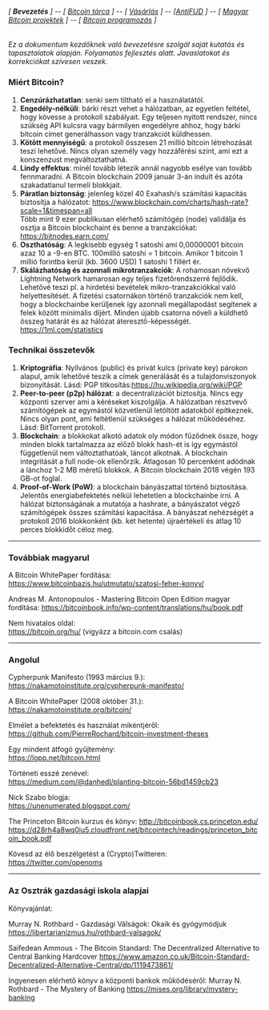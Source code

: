 ###### [ **Bevezetés** ] -- [ [Bitcoin tárca](tarca.md) ] -- [ [Vásárlás](vasarlas.md) ] -- [[AntiFUD](antiFUD.md) ] -- [ [Magyar Bitcoin projektek](magyarok.md) ] -- [ [Bitcoin programozás](programozas.md) ]

*Ez a dokumentum kezdőknek való bevezetésre szolgál saját kutatás és tapasztalatok alapján. Folyamatos fejlesztés alatt. Javaslatokat és korrekciókat szívesen veszek.*

### Miért Bitcoin?

1. **Cenzúrázhatatlan**: senki sem tiltható el a használatától.
2. **Engedély-nélküli**: bárki részt vehet a hálózatban, az egyetlen feltétel, hogy kövesse a protokoll szabályait. Egy teljesen nyitott rendszer, nincs szükség API kulcsra vagy bármilyen engedélyre ahhoz, hogy bárki bitcoin címet generálhasson vagy tranzakciót küldhessen.
3. **Kötött mennyiségű**: a protokoll összesen 21 millió bitcoin létrehozását teszi lehetővé. Nincs olyan személy vagy hozzáférési szint, ami ezt a konszenzust megváltoztathatná.
4. **Lindy effektus**: minél tovább létezik annál nagyobb esélye van tovább fennmaradni. A Bitcoin blockchain 2009 január 3-án indult és azóta szakadatlanul termeli blokkjait.
5. **Páratlan biztonság**: jelenleg közel 40 Exahash/s számítási kapacitás biztosítja a hálózatot: <https://www.blockchain.com/charts/hash-rate?scale=1&timespan=all>\
Több mint 9 ezer publikusan elérhető számítógép (node) validálja és osztja a Bitcoin blockchaint és benne a tranzakciókat: <https://bitnodes.earn.com/>
6. **Oszthatóság**: A legkisebb egység 1 satoshi ami 0,00000001 bitcoin azaz 10 a -9-en BTC. 100millió satoshi = 1 bitcoin. Amikor 1 bitcoin 1 millió forintba kerül (kb. 3600 USD) 1 satoshi 1 fillért ér.
7. **Skálázhatóság és azonnali mikrotranzakciók**: A rohamosan növekvő Lightning Network hamarosan egy teljes fizetőrendszerré fejlődik. Lehetővé teszi pl. a  hirdetési bevételek mikro-tranzakciókkal való helyettesítését. A fizetési csatornákon történő tranzakciók nem kell, hogy a blockchainbe kerüljenek így azonnali megállapodást segítenek a felek között minimális díjért. Minden újabb csatorna növeli a küldhető összeg határát és az hálózat áteresztő-képességét. <https://1ml.com/statistics>

### Technikai összetevők

1. **Kriptográfia**: Nyílvános (public) és privát kulcs (private key) párokon alapul, amik lehetővé teszik a címek generálását és a tulajdonviszonyok bizonyítását. Lásd: PGP titkosítás:<https://hu.wikipedia.org/wiki/PGP>
2. **Peer-to-peer (p2p) hálózat**: a decentralizációt biztosítja. Nincs egy központi szerver ami a kéréseket kiszolgálja. A hálózatban résztvevő számítógépek az egymástól közvetlenül letöltött adatokból építkeznek. Nincs olyan pont, ami feltétlenül szükséges a hálózat működéséhez. Lásd: BitTorrent protokoll.
3. **Blockchain**: a blokkokat alkotó adatok oly módon fűződnek össze, hogy minden blokk tartalmazza az előző blokk hash-ét is így egymástól függetlenül nem változtathatóak, láncot alkotnak. A blockchain integritását a full node-ok ellenőrzik. Átlagosan 10 percenként adódnak a lánchoz 1-2 MB méretű blokkok. A Bitcoin blockchain 2018 végén 193 GB-ot foglal.
4. **Proof-of-Work (PoW)**: a blockchain bányászattal történő biztositása. Jelentős energiabefektetés nélkül lehetetlen a blockchainbe írni. A hálózat biztonságának a mutatója a hashrate, a bányászatot végző számítógépek összes számítási kapacitása. A bányászat nehézségét a protokoll 2016 blokkonként (kb. két hetente) újraértékeli és átlag 10 perces blokkidőt céloz meg.

---

### Továbbiak magyarul

A Bitcoin WhitePaper fordítása: <https://www.bitcoinbazis.hu/utmutato/szatosi-feher-konyv/>

Andreas M. Antonopoulos - 
Mastering Bitcoin Open Edition magyar fordítása:
<https://bitcoinbook.info/wp-content/translations/hu/book.pdf>

Nem hivatalos oldal: \
<https://bitcoin.org/hu/> (vigyázz a bitcoin<i></i>.com csalás)

---

### Angolul

Cypherpunk Manifesto (1993 március 9.):
<https://nakamotoinstitute.org/cypherpunk-manifesto/>

A Bitcoin WhitePaper (2008 október 31.):
<https://nakamotoinstitute.org/bitcoin/>

Elmélet a befektetés és használat mikéntjéről:
<https://github.com/PierreRochard/bitcoin-investment-theses>

Egy mindent átfogó gyűjtemény:  
<https://lopp.net/bitcoin.html>

Történeti esszé zenével:  
<https://medium.com/@danhedl/planting-bitcoin-56bd1459cb23>

Nick Szabo blogja:  
https://unenumerated.blogspot.com/

The Princeton Bitcoin kurzus és könyv:
<http://bitcoinbook.cs.princeton.edu/>
<https://d28rh4a8wq0iu5.cloudfront.net/bitcointech/readings/princeton_bitcoin_book.pdf>

Kövesd az élő beszélgetést a (Crypto)Twitteren: <https://twitter.com/openoms>

---

### Az Osztrák gazdasági iskola alapjai

Könyvajánlat:

Murray N. Rothbard - Gazdasági Válságok: Okaik és gyógymódjuk
<https://libertarianizmus.hu/rothbard-valsagok/>

Saifedean Ammous -
The Bitcoin Standard: The Decentralized Alternative to Central Banking Hardcover
<https://www.amazon.co.uk/Bitcoin-Standard-Decentralized-Alternative-Central/dp/1119473861/>

Ingyenesen elérhető könyv a központi bankok működéséről:
Murray N. Rothbard - The Mystery of Banking
<https://mises.org/library/mystery-banking>
